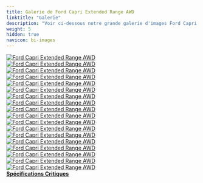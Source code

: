```yaml
---
title: Galerie de Ford Capri Extended Range AWD
linktitle: "Galerie"
description: "Voir ci-dessous notre grande galerie d'images Ford Capri Extended Range AWD. Cliquez sur les images pour des versions haute résolution."
weight: 5
hidden: true
navicon: bi-images
---
```

<!-- markdownlint-disable MD033 -->
<div class="row" id ="my-gallery">
	<div class="pswp-grid-item col-6 col-md-4">
		<a href="https://media.evkx.net/multimedia/models/ford/capri/capri_extended_range_awd/charging_1.jpg"
data-pswp-src="https://media.evkx.net/multimedia/models/ford/capri/capri_extended_range_awd/charging_1.jpg"
data-pswp-width="3000"
data-pswp-height="2250" 
target="_blank">
			<img src="https://media.evkx.net/multimedia/models/ford/capri/capri_extended_range_awd/charging_1_xst.jpg" alt="Ford Capri Extended Range AWD" class="img-fluid " />
		</a>
	</div>
	<div class="pswp-grid-item col-6 col-md-4">
		<a href="https://media.evkx.net/multimedia/models/ford/capri/capri_extended_range_awd/details_1.jpg"
data-pswp-src="https://media.evkx.net/multimedia/models/ford/capri/capri_extended_range_awd/details_1.jpg"
data-pswp-width="3000"
data-pswp-height="2250" 
target="_blank">
			<img src="https://media.evkx.net/multimedia/models/ford/capri/capri_extended_range_awd/details_1_xst.jpg" alt="Ford Capri Extended Range AWD" class="img-fluid " />
		</a>
	</div>
	<div class="pswp-grid-item col-6 col-md-4">
		<a href="https://media.evkx.net/multimedia/models/ford/capri/capri_extended_range_awd/exterior_1.jpg"
data-pswp-src="https://media.evkx.net/multimedia/models/ford/capri/capri_extended_range_awd/exterior_1.jpg"
data-pswp-width="3000"
data-pswp-height="2250" 
target="_blank">
			<img src="https://media.evkx.net/multimedia/models/ford/capri/capri_extended_range_awd/exterior_1_xst.jpg" alt="Ford Capri Extended Range AWD" class="img-fluid " />
		</a>
	</div>
	<div class="pswp-grid-item col-6 col-md-4">
		<a href="https://media.evkx.net/multimedia/models/ford/capri/capri_extended_range_awd/exterior_2.jpg"
data-pswp-src="https://media.evkx.net/multimedia/models/ford/capri/capri_extended_range_awd/exterior_2.jpg"
data-pswp-width="3000"
data-pswp-height="2250" 
target="_blank">
			<img src="https://media.evkx.net/multimedia/models/ford/capri/capri_extended_range_awd/exterior_2_xst.jpg" alt="Ford Capri Extended Range AWD" class="img-fluid " />
		</a>
	</div>
	<div class="pswp-grid-item col-6 col-md-4">
		<a href="https://media.evkx.net/multimedia/models/ford/capri/capri_extended_range_awd/exterior_3.jpg"
data-pswp-src="https://media.evkx.net/multimedia/models/ford/capri/capri_extended_range_awd/exterior_3.jpg"
data-pswp-width="3000"
data-pswp-height="2250" 
target="_blank">
			<img src="https://media.evkx.net/multimedia/models/ford/capri/capri_extended_range_awd/exterior_3_xst.jpg" alt="Ford Capri Extended Range AWD" class="img-fluid " />
		</a>
	</div>
	<div class="pswp-grid-item col-6 col-md-4">
		<a href="https://media.evkx.net/multimedia/models/ford/capri/capri_extended_range_awd/exterior_4.jpg"
data-pswp-src="https://media.evkx.net/multimedia/models/ford/capri/capri_extended_range_awd/exterior_4.jpg"
data-pswp-width="3000"
data-pswp-height="2250" 
target="_blank">
			<img src="https://media.evkx.net/multimedia/models/ford/capri/capri_extended_range_awd/exterior_4_xst.jpg" alt="Ford Capri Extended Range AWD" class="img-fluid " />
		</a>
	</div>
	<div class="pswp-grid-item col-6 col-md-4">
		<a href="https://media.evkx.net/multimedia/models/ford/capri/capri_extended_range_awd/exterior_5.jpg"
data-pswp-src="https://media.evkx.net/multimedia/models/ford/capri/capri_extended_range_awd/exterior_5.jpg"
data-pswp-width="3000"
data-pswp-height="2250" 
target="_blank">
			<img src="https://media.evkx.net/multimedia/models/ford/capri/capri_extended_range_awd/exterior_5_xst.jpg" alt="Ford Capri Extended Range AWD" class="img-fluid " />
		</a>
	</div>
	<div class="pswp-grid-item col-6 col-md-4">
		<a href="https://media.evkx.net/multimedia/models/ford/capri/capri_extended_range_awd/exterior_6.jpg"
data-pswp-src="https://media.evkx.net/multimedia/models/ford/capri/capri_extended_range_awd/exterior_6.jpg"
data-pswp-width="3000"
data-pswp-height="2259" 
target="_blank">
			<img src="https://media.evkx.net/multimedia/models/ford/capri/capri_extended_range_awd/exterior_6_xst.jpg" alt="Ford Capri Extended Range AWD" class="img-fluid " />
		</a>
	</div>
	<div class="pswp-grid-item col-6 col-md-4">
		<a href="https://media.evkx.net/multimedia/models/ford/capri/capri_extended_range_awd/exterior_7.jpg"
data-pswp-src="https://media.evkx.net/multimedia/models/ford/capri/capri_extended_range_awd/exterior_7.jpg"
data-pswp-width="3000"
data-pswp-height="2250" 
target="_blank">
			<img src="https://media.evkx.net/multimedia/models/ford/capri/capri_extended_range_awd/exterior_7_xst.jpg" alt="Ford Capri Extended Range AWD" class="img-fluid " />
		</a>
	</div>
	<div class="pswp-grid-item col-6 col-md-4">
		<a href="https://media.evkx.net/multimedia/models/ford/capri/capri_extended_range_awd/frontseats_1.jpg"
data-pswp-src="https://media.evkx.net/multimedia/models/ford/capri/capri_extended_range_awd/frontseats_1.jpg"
data-pswp-width="3000"
data-pswp-height="2250" 
target="_blank">
			<img src="https://media.evkx.net/multimedia/models/ford/capri/capri_extended_range_awd/frontseats_1_xst.jpg" alt="Ford Capri Extended Range AWD" class="img-fluid " />
		</a>
	</div>
	<div class="pswp-grid-item col-6 col-md-4">
		<a href="https://media.evkx.net/multimedia/models/ford/capri/capri_extended_range_awd/headlight_1.jpg"
data-pswp-src="https://media.evkx.net/multimedia/models/ford/capri/capri_extended_range_awd/headlight_1.jpg"
data-pswp-width="3000"
data-pswp-height="2250" 
target="_blank">
			<img src="https://media.evkx.net/multimedia/models/ford/capri/capri_extended_range_awd/headlight_1_xst.jpg" alt="Ford Capri Extended Range AWD" class="img-fluid " />
		</a>
	</div>
	<div class="pswp-grid-item col-6 col-md-4">
		<a href="https://media.evkx.net/multimedia/models/ford/capri/capri_extended_range_awd/interior_1.jpg"
data-pswp-src="https://media.evkx.net/multimedia/models/ford/capri/capri_extended_range_awd/interior_1.jpg"
data-pswp-width="3000"
data-pswp-height="1582" 
target="_blank">
			<img src="https://media.evkx.net/multimedia/models/ford/capri/capri_extended_range_awd/interior_1_xst.jpg" alt="Ford Capri Extended Range AWD" class="img-fluid " />
		</a>
	</div>
	<div class="pswp-grid-item col-6 col-md-4">
		<a href="https://media.evkx.net/multimedia/models/ford/capri/capri_extended_range_awd/interior_2.jpg"
data-pswp-src="https://media.evkx.net/multimedia/models/ford/capri/capri_extended_range_awd/interior_2.jpg"
data-pswp-width="3000"
data-pswp-height="2250" 
target="_blank">
			<img src="https://media.evkx.net/multimedia/models/ford/capri/capri_extended_range_awd/interior_2_xst.jpg" alt="Ford Capri Extended Range AWD" class="img-fluid " />
		</a>
	</div>
	<div class="pswp-grid-item col-6 col-md-4">
		<a href="https://media.evkx.net/multimedia/models/ford/capri/capri_extended_range_awd/main_1.jpg"
data-pswp-src="https://media.evkx.net/multimedia/models/ford/capri/capri_extended_range_awd/main_1.jpg"
data-pswp-width="3000"
data-pswp-height="2250" 
target="_blank">
			<img src="https://media.evkx.net/multimedia/models/ford/capri/capri_extended_range_awd/main_1_xst.jpg" alt="Ford Capri Extended Range AWD" class="img-fluid " />
		</a>
	</div>
	<div class="pswp-grid-item col-6 col-md-4">
		<a href="https://media.evkx.net/multimedia/models/ford/capri/capri_extended_range_awd/screens_1.jpg"
data-pswp-src="https://media.evkx.net/multimedia/models/ford/capri/capri_extended_range_awd/screens_1.jpg"
data-pswp-width="3000"
data-pswp-height="2250" 
target="_blank">
			<img src="https://media.evkx.net/multimedia/models/ford/capri/capri_extended_range_awd/screens_1_xst.jpg" alt="Ford Capri Extended Range AWD" class="img-fluid " />
		</a>
	</div>
	<div class="pswp-grid-item col-6 col-md-4">
		<a href="https://media.evkx.net/multimedia/models/ford/capri/capri_extended_range_awd/speakers_1.jpg"
data-pswp-src="https://media.evkx.net/multimedia/models/ford/capri/capri_extended_range_awd/speakers_1.jpg"
data-pswp-width="3000"
data-pswp-height="2250" 
target="_blank">
			<img src="https://media.evkx.net/multimedia/models/ford/capri/capri_extended_range_awd/speakers_1_xst.jpg" alt="Ford Capri Extended Range AWD" class="img-fluid " />
		</a>
	</div>
	<div class="pswp-grid-item col-6 col-md-4">
		<a href="https://media.evkx.net/multimedia/models/ford/capri/capri_extended_range_awd/trunk_1.jpg"
data-pswp-src="https://media.evkx.net/multimedia/models/ford/capri/capri_extended_range_awd/trunk_1.jpg"
data-pswp-width="3000"
data-pswp-height="2250" 
target="_blank">
			<img src="https://media.evkx.net/multimedia/models/ford/capri/capri_extended_range_awd/trunk_1_xst.jpg" alt="Ford Capri Extended Range AWD" class="img-fluid " />
		</a>
	</div>
	<div class="pswp-grid-item col-6 col-md-4">
		<a href="https://media.evkx.net/multimedia/models/ford/capri/capri_extended_range_awd/wheels_1.jpg"
data-pswp-src="https://media.evkx.net/multimedia/models/ford/capri/capri_extended_range_awd/wheels_1.jpg"
data-pswp-width="3000"
data-pswp-height="2250" 
target="_blank">
			<img src="https://media.evkx.net/multimedia/models/ford/capri/capri_extended_range_awd/wheels_1_xst.jpg" alt="Ford Capri Extended Range AWD" class="img-fluid " />
		</a>
	</div>
</div>
<script type="module">
  import PhotoSwipeLightbox from '/js/photoswipe-lightbox.esm.js';
    const lightbox = new PhotoSwipeLightbox({
       gallery: '#my-gallery',
        children: 'a',
        pswpModule: () => import('/js/photoswipe.esm.js')
    });
lightbox.init();
</script>
<div class="mt-3 mb-3">
<a href="../specifications/" class="text-decoration-none text-black">
<strong><i class="bi-arrow-left"></i> Spécifications </strong>
</a>
<a href="../reviews/" class="text-decoration-none text-black float-end">
<strong>Critiques <i class="bi-arrow-right"></i></strong>
</a>
</div>
